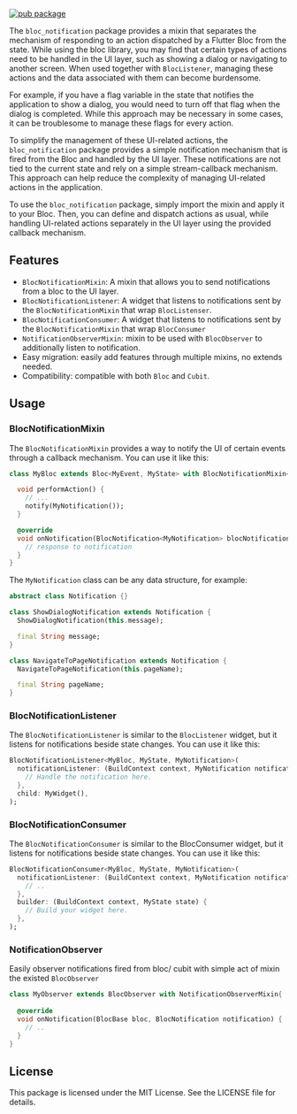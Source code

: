 [![pub package](https://img.shields.io/pub/v/bloc_notification?color=green&include_prereleases&style=plastic)](https://pub.dev/packages/bloc_notification)

The `bloc_notification` package provides a mixin that separates the mechanism of responding to an
action dispatched by a Flutter Bloc from the state. While using the bloc library, you may find that
certain types of actions need to be handled in the UI layer, such as showing a dialog or navigating
to another screen. When used together with `BlocListener`, managing these actions and the data
associated with them can become burdensome.

For example, if you have a flag variable in the state that notifies the application to show a
dialog, you would need to turn off that flag when the dialog is completed. While this approach may
be necessary in some cases, it can be troublesome to manage these flags for every action.

To simplify the management of these UI-related actions, the `bloc_notification` package provides a
simple notification mechanism that is fired from the Bloc and handled by the UI layer. These
notifications are not tied to the current state and rely on a simple stream-callback mechanism. This
approach can help reduce the complexity of managing UI-related actions in the application.

To use the `bloc_notification` package, simply import the mixin and apply it to your Bloc. Then, you
can define and dispatch actions as usual, while handling UI-related actions separately in the UI
layer using the provided callback mechanism.

## Features

- `BlocNotificationMixin`: A mixin that allows you to send notifications from a bloc to the UI layer.
- `BlocNotificationListener`: A widget that listens to notifications sent by the `BlocNotificationMixin`
that wrap `BlocListenser`.
- `BlocNotificationConsumer`: A widget that listens to notifications sent by the `BlocNotificationMixin` 
that wrap `BlocConsumer`
- `NotificationObserverMixin`: mixin to be used with `BlocObserver` to additionally listen to notification.
- Easy migration: easily add features through multiple mixins, no extends needed.
- Compatibility: compatible with both `Bloc` and `Cubit`.


## Usage

### BlocNotificationMixin

The `BlocNotificationMixin` provides a way to notify the UI of certain events through a callback
mechanism. You can use it like this:

```dart
class MyBloc extends Bloc<MyEvent, MyState> with BlocNotificationMixin<MyState, MyNotification> {

  void performAction() {
    // ...
    notify(MyNotification());
  }

  @override
  void onNotification(BlocNotification<MyNotification> blocNotification) {
    // response to notification
  }
}
```

The `MyNotification` class can be any data structure, for example:

```dart
abstract class Notification {}

class ShowDialogNotification extends Notification {
  ShowDialogNotification(this.message);

  final String message;
}

class NavigateToPageNotification extends Notification {
  NavigateToPageNotification(this.pageName);

  final String pageName;
}
```

### BlocNotificationListener

The `BlocNotificationListener` is similar to the `BlocListener` widget, but it listens for
notifications beside state changes. You can use it like this:

```dart
BlocNotificationListener<MyBloc, MyState, MyNotification>(
  notificationListener: (BuildContext context, MyNotification notification) {
    // Handle the notification here.
  },
  child: MyWidget(),
);
```

### BlocNotificationConsumer

The `BlocNotificationConsumer` is similar to the BlocConsumer widget, but it listens for
notifications beside state changes. You can use it like this:

```dart
BlocNotificationConsumer<MyBloc, MyState, MyNotification>(
  notificationListener: (BuildContext context, MyNotification notification) {
    // ..
  },
  builder: (BuildContext context, MyState state) {
    // Build your widget here.
  },
);
```

### NotificationObserver

Easily observer notifications fired from bloc/ cubit with simple act of mixin the existed `BlocObserver` 

```dart
class MyObserver extends BlocObserver with NotificationObserverMixin{
  
  @override
  void onNotification(BlocBase bloc, BlocNotification notification) {
    // ..
  }
}
```

## License

This package is licensed under the MIT License. See the LICENSE file for details.



